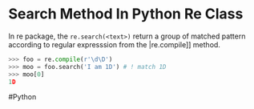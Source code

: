# Search Method In Python Re Class

In re package, the `re.search(<text>)` return a group of matched pattern according to regular expresssion from the |re.compile]] method. 

``` python
>>> foo = re.compile(r'\d\D')
>>> moo = foo.search('I am 1D') # ! match 1D 
>>> moo[0]
1D
```

#Python 
